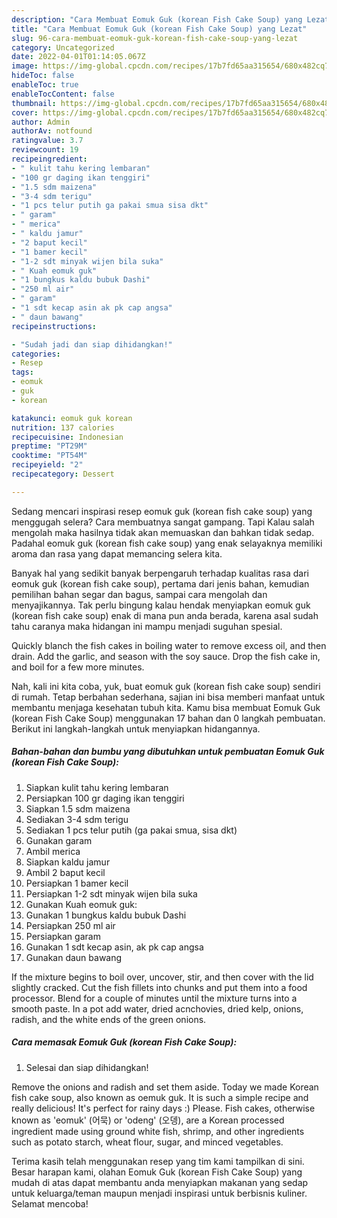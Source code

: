 ```yaml
---
description: "Cara Membuat Eomuk Guk (korean Fish Cake Soup) yang Lezat"
title: "Cara Membuat Eomuk Guk (korean Fish Cake Soup) yang Lezat"
slug: 96-cara-membuat-eomuk-guk-korean-fish-cake-soup-yang-lezat
category: Uncategorized
date: 2022-04-01T01:14:05.067Z
image: https://img-global.cpcdn.com/recipes/17b7fd65aa315654/680x482cq70/eomuk-guk-korean-fish-cake-soup-foto-resep-utama.jpg
hideToc: false
enableToc: true
enableTocContent: false
thumbnail: https://img-global.cpcdn.com/recipes/17b7fd65aa315654/680x482cq70/eomuk-guk-korean-fish-cake-soup-foto-resep-utama.jpg
cover: https://img-global.cpcdn.com/recipes/17b7fd65aa315654/680x482cq70/eomuk-guk-korean-fish-cake-soup-foto-resep-utama.jpg
author: Admin
authorAv: notfound
ratingvalue: 3.7
reviewcount: 19
recipeingredient:
- " kulit tahu kering lembaran"
- "100 gr daging ikan tenggiri"
- "1.5 sdm maizena"
- "3-4 sdm terigu"
- "1 pcs telur putih ga pakai smua sisa dkt"
- " garam"
- " merica"
- " kaldu jamur"
- "2 baput kecil"
- "1 bamer kecil"
- "1-2 sdt minyak wijen bila suka"
- " Kuah eomuk guk"
- "1 bungkus kaldu bubuk Dashi"
- "250 ml air"
- " garam"
- "1 sdt kecap asin ak pk cap angsa"
- " daun bawang"
recipeinstructions:

- "Sudah jadi dan siap dihidangkan!"
categories:
- Resep
tags:
- eomuk
- guk
- korean

katakunci: eomuk guk korean 
nutrition: 137 calories
recipecuisine: Indonesian
preptime: "PT29M"
cooktime: "PT54M"
recipeyield: "2"
recipecategory: Dessert

---
```



Sedang mencari inspirasi resep eomuk guk (korean fish cake soup) yang menggugah selera? Cara membuatnya sangat gampang. Tapi Kalau salah mengolah maka hasilnya tidak akan memuaskan dan bahkan tidak sedap. Padahal eomuk guk (korean fish cake soup) yang enak selayaknya memiliki aroma dan rasa yang dapat memancing selera kita.


Banyak hal yang sedikit banyak berpengaruh terhadap kualitas rasa dari eomuk guk (korean fish cake soup), pertama dari jenis bahan, kemudian pemilihan bahan segar dan bagus, sampai cara mengolah dan menyajikannya. Tak perlu bingung kalau hendak menyiapkan eomuk guk (korean fish cake soup) enak di mana pun anda berada, karena asal sudah tahu caranya maka hidangan ini mampu menjadi suguhan spesial.

Quickly blanch the fish cakes in boiling water to remove excess oil, and then drain. Add the garlic, and season with the soy sauce. Drop the fish cake in, and boil for a few more minutes.


Nah, kali ini kita coba, yuk, buat eomuk guk (korean fish cake soup) sendiri di rumah. Tetap berbahan sederhana, sajian ini bisa memberi manfaat untuk membantu menjaga kesehatan tubuh kita. Kamu bisa membuat Eomuk Guk (korean Fish Cake Soup) menggunakan 17 bahan dan 0 langkah pembuatan. Berikut ini langkah-langkah untuk menyiapkan hidangannya.

<!--inarticleads1-->

##### Bahan-bahan dan bumbu yang dibutuhkan untuk pembuatan Eomuk Guk (korean Fish Cake Soup):

1. Siapkan  kulit tahu kering lembaran
1. Persiapkan 100 gr daging ikan tenggiri
1. Siapkan 1.5 sdm maizena
1. Sediakan 3-4 sdm terigu
1. Sediakan 1 pcs telur putih (ga pakai smua, sisa dkt)
1. Gunakan  garam
1. Ambil  merica
1. Siapkan  kaldu jamur
1. Ambil 2 baput kecil
1. Persiapkan 1 bamer kecil
1. Persiapkan 1-2 sdt minyak wijen bila suka
1. Gunakan  Kuah eomuk guk:
1. Gunakan 1 bungkus kaldu bubuk Dashi
1. Persiapkan 250 ml air
1. Persiapkan  garam
1. Gunakan 1 sdt kecap asin, ak pk cap angsa
1. Gunakan  daun bawang


If the mixture begins to boil over, uncover, stir, and then cover with the lid slightly cracked. Cut the fish fillets into chunks and put them into a food processor. Blend for a couple of minutes until the mixture turns into a smooth paste. In a pot add water, dried acnchovies, dried kelp, onions, radish, and the white ends of the green onions. 

<!--inarticleads2-->

##### Cara memasak Eomuk Guk (korean Fish Cake Soup):


1. Selesai dan siap dihidangkan!

Remove the onions and radish and set them aside. Today we made Korean fish cake soup, also known as oemuk guk. It is such a simple recipe and really delicious! It&#39;s perfect for rainy days :) Please. Fish cakes, otherwise known as &#39;eomuk&#39; (어묵) or &#39;odeng&#39; (오뎅), are a Korean processed ingredient made using ground white fish, shrimp, and other ingredients such as potato starch, wheat flour, sugar, and minced vegetables. 

Terima kasih telah menggunakan resep yang tim kami tampilkan di sini. Besar harapan kami, olahan Eomuk Guk (korean Fish Cake Soup) yang mudah di atas dapat membantu anda menyiapkan makanan yang sedap untuk keluarga/teman maupun menjadi inspirasi untuk berbisnis kuliner. Selamat mencoba!
